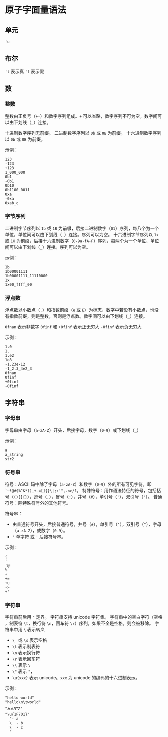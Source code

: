 # 原子字面量语法

## 单元

`'u`

## 布尔

`'t` 表示真
`'f` 表示假

## 数

### 整数

整数由正负号（`+-`）和数字序列组成。`+` 可以省略，数字序列不可为空，数字间可以由下划线（`_`）连接。

十进制数字序列无前缀。
二进制数字序列以 `0b` 或 `0B` 为前缀。
十六进制数字序列以 `0b` 或 `0B` 为前缀。

示例：

```air
123
-123
+123
1_000_000
0b1
-0b1
0b10
0b1100_0011
0xa
-0xa
0xab_c
```

### 字节序列

二进制字节序列以 `1b` 或 `1B` 为前缀，后接二进制数字（`01`）序列，每八个为一个单位，单位间可以由下划线（`_`）连接。序列可以为空。
十六进制字节序列以 `1x` 或 `1X` 为前缀，后接十六进制数字（`0-9a-fA-F`）序列，每两个为一个单位，单位间可以由下划线（`_`）连接。序列可以为空。

示例：

```air
1b
1b00001111
1b00001111_11110000
1x
1x00_ffff_00
```

### 浮点数

浮点数以小数点（`.`）和指数前缀（`e` 或 `E`）为标志，数字中若没有小数点，也没有指数前缀，则是整数，否则是浮点数。数字间可以由下划线（`_`）连接。

`0fnan` 表示非数字
`0finf` 和 `+0finf` 表示正无穷大
`-0finf` 表示负无穷大

示例：

```air
1.0
1.
1.e2
1e8
-1.23e-12
-1_2.3_4e2_3
0fnan
0finf
+0finf
-0finf
```

## 字符串

### 字母串

字母串由字母（`a-zA-Z`）开头，后接字母，数字（`0-9`）或下划线（`_`）

示例：

```air
a
a_string
str2
```

### 符号串

符号：ASCII 码中除了字母（`a-zA-Z`）和数字（`0-9`）外的所有可见字符，即 `` `~!@#$%^&*()_+-=[]{}\|;:'",.<>/?``。
特殊符号：用作语法特征的符号，包括括号（`()[]{}`），逗号（`,`），冒号（`:`），井号（`#`），单引号（`'`），双引号（`"`）。
普通符号：除特殊符号外的其他符号。

符号串：

- 由普通符号开头，后接普通符号，井号（`#`），单引号（`'`），双引号（`"`），字母（`a-zA-Z`），或数字（`0-9`）。
- `'` 单字符 或 `'` 后接符号串。

示例：

```air
(
'
'@
%
+
+=
+u
->
+'
```

### 字符串

字符串前后用 `"` 定界。
字符串支持 unicode 字符集。
字符串中的空白字符（空格 ` `，制表符 `\t`，换行符 `\n`，回车符 `\r`）序列，如果不全是空格，则会被移除。
字符串中用 `\` 表示转义
- `\ ` 或 `\s` 表示空格
- `\t` 表示制表符
- `\n` 表示换行符
- `\r` 表示回车符
- `\\` 表示 `\`
- `\"` 表示 `"`，
- `\u{xxx}` 表示 unicode。`xxx` 为 unicode 的编码的十六进制表示。

示例：

```air
"hello world"
"hello\n\tworld"
"🜁🜂🜃🜄"
"\u{1F701}"
  "- a
  \  - b
  \  - c
  "
```
